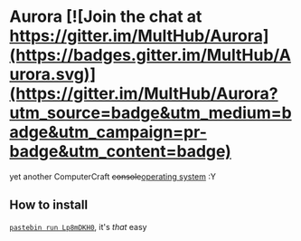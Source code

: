 Aurora [![Join the chat at https://gitter.im/MultHub/Aurora](https://badges.gitter.im/MultHub/Aurora.svg)](https://gitter.im/MultHub/Aurora?utm_source=badge&utm_medium=badge&utm_campaign=pr-badge&utm_content=badge)
======

yet another ComputerCraft <del>console</del><ins>operating system</ins> :Y

## How to install
[`pastebin run Lp8mDKH0`](http://pastebin.com/LP8mDKH0), it's *that* easy
